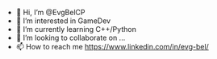 - 👋 Hi, I’m @EvgBelCP
- 👀 I’m interested in  GameDev
- 🌱 I’m currently learning C++/Python
- 💞️ I’m looking to collaborate on ...
- 📫 How to reach me https://www.linkedin.com/in/evg-bel/

<!---
EvgBelCP/EvgBelCP is a ✨ special ✨ repository because its `README.md` (this file) appears on your GitHub profile.
You can click the Preview link to take a look at your changes.
--->
